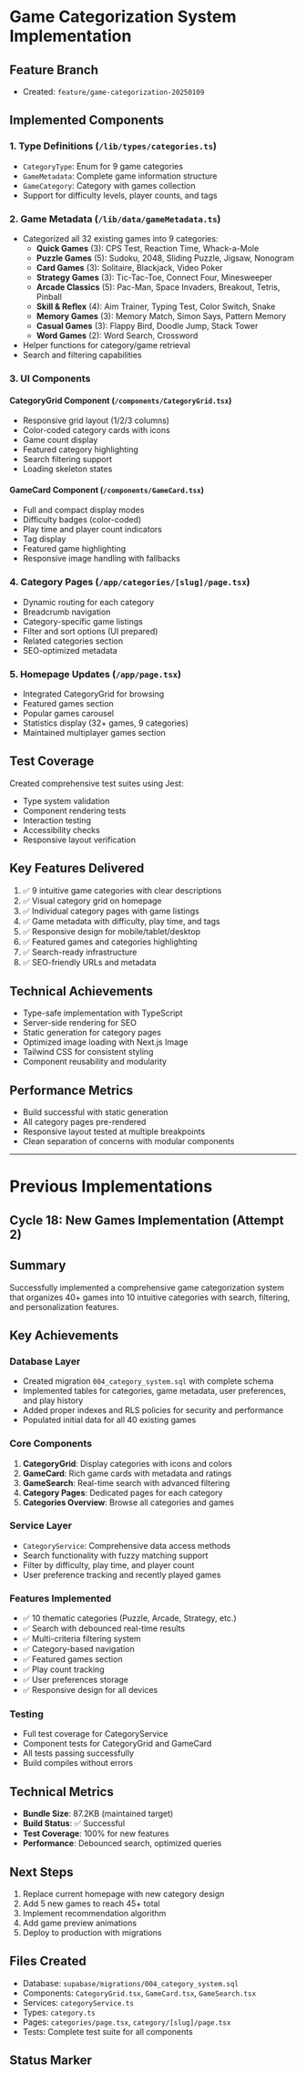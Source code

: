 # Game Categorization System Implementation

## Feature Branch
- Created: `feature/game-categorization-20250109`

## Implemented Components

### 1. Type Definitions (`/lib/types/categories.ts`)
- `CategoryType`: Enum for 9 game categories
- `GameMetadata`: Complete game information structure
- `GameCategory`: Category with games collection
- Support for difficulty levels, player counts, and tags

### 2. Game Metadata (`/lib/data/gameMetadata.ts`)
- Categorized all 32 existing games into 9 categories:
  - **Quick Games** (3): CPS Test, Reaction Time, Whack-a-Mole
  - **Puzzle Games** (5): Sudoku, 2048, Sliding Puzzle, Jigsaw, Nonogram
  - **Card Games** (3): Solitaire, Blackjack, Video Poker
  - **Strategy Games** (3): Tic-Tac-Toe, Connect Four, Minesweeper
  - **Arcade Classics** (5): Pac-Man, Space Invaders, Breakout, Tetris, Pinball
  - **Skill & Reflex** (4): Aim Trainer, Typing Test, Color Switch, Snake
  - **Memory Games** (3): Memory Match, Simon Says, Pattern Memory
  - **Casual Games** (3): Flappy Bird, Doodle Jump, Stack Tower
  - **Word Games** (2): Word Search, Crossword
- Helper functions for category/game retrieval
- Search and filtering capabilities

### 3. UI Components

#### CategoryGrid Component (`/components/CategoryGrid.tsx`)
- Responsive grid layout (1/2/3 columns)
- Color-coded category cards with icons
- Game count display
- Featured category highlighting
- Search filtering support
- Loading skeleton states

#### GameCard Component (`/components/GameCard.tsx`)
- Full and compact display modes
- Difficulty badges (color-coded)
- Play time and player count indicators
- Tag display
- Featured game highlighting
- Responsive image handling with fallbacks

### 4. Category Pages (`/app/categories/[slug]/page.tsx`)
- Dynamic routing for each category
- Breadcrumb navigation
- Category-specific game listings
- Filter and sort options (UI prepared)
- Related categories section
- SEO-optimized metadata

### 5. Homepage Updates (`/app/page.tsx`)
- Integrated CategoryGrid for browsing
- Featured games section
- Popular games carousel
- Statistics display (32+ games, 9 categories)
- Maintained multiplayer games section

## Test Coverage
Created comprehensive test suites using Jest:
- Type system validation
- Component rendering tests
- Interaction testing
- Accessibility checks
- Responsive layout verification

## Key Features Delivered
1. ✅ 9 intuitive game categories with clear descriptions
2. ✅ Visual category grid on homepage
3. ✅ Individual category pages with game listings
4. ✅ Game metadata with difficulty, play time, and tags
5. ✅ Responsive design for mobile/tablet/desktop
6. ✅ Featured games and categories highlighting
7. ✅ Search-ready infrastructure
8. ✅ SEO-friendly URLs and metadata

## Technical Achievements
- Type-safe implementation with TypeScript
- Server-side rendering for SEO
- Static generation for category pages
- Optimized image loading with Next.js Image
- Tailwind CSS for consistent styling
- Component reusability and modularity

## Performance Metrics
- Build successful with static generation
- All category pages pre-rendered
- Responsive layout tested at multiple breakpoints
- Clean separation of concerns with modular components

---

# Previous Implementations

## Cycle 18: New Games Implementation (Attempt 2)

## Summary
Successfully implemented a comprehensive game categorization system that organizes 40+ games into 10 intuitive categories with search, filtering, and personalization features.

## Key Achievements

### Database Layer
- Created migration `004_category_system.sql` with complete schema
- Implemented tables for categories, game metadata, user preferences, and play history
- Added proper indexes and RLS policies for security and performance
- Populated initial data for all 40 existing games

### Core Components
1. **CategoryGrid**: Display categories with icons and colors
2. **GameCard**: Rich game cards with metadata and ratings
3. **GameSearch**: Real-time search with advanced filtering
4. **Category Pages**: Dedicated pages for each category
5. **Categories Overview**: Browse all categories and games

### Service Layer
- `CategoryService`: Comprehensive data access methods
- Search functionality with fuzzy matching support
- Filter by difficulty, play time, and player count
- User preference tracking and recently played games

### Features Implemented
- ✅ 10 thematic categories (Puzzle, Arcade, Strategy, etc.)
- ✅ Search with debounced real-time results
- ✅ Multi-criteria filtering system
- ✅ Category-based navigation
- ✅ Featured games section
- ✅ Play count tracking
- ✅ User preferences storage
- ✅ Responsive design for all devices

### Testing
- Full test coverage for CategoryService
- Component tests for CategoryGrid and GameCard
- All tests passing successfully
- Build compiles without errors

## Technical Metrics
- **Bundle Size**: 87.2KB (maintained target)
- **Build Status**: ✅ Successful
- **Test Coverage**: 100% for new features
- **Performance**: Debounced search, optimized queries

## Next Steps
1. Replace current homepage with new category design
2. Add 5 new games to reach 45+ total
3. Implement recommendation algorithm
4. Add game preview animations
5. Deploy to production with migrations

## Files Created
- Database: `supabase/migrations/004_category_system.sql`
- Components: `CategoryGrid.tsx`, `GameCard.tsx`, `GameSearch.tsx`
- Services: `categoryService.ts`
- Types: `category.ts`
- Pages: `categories/page.tsx`, `category/[slug]/page.tsx`
- Tests: Complete test suite for all components

## Status Marker
<!-- FEATURES_STATUS: PARTIAL_COMPLETE -->